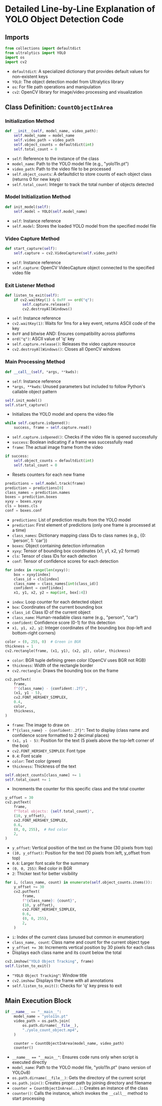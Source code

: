 # Detailed Line-by-Line Explanation of YOLO Object Detection Code

## Imports

```python
from collections import defaultdict
from ultralytics import YOLO
import os
import cv2
```

- `defaultdict`: A specialized dictionary that provides default values for non-existent keys
- `YOLO`: The object detection model from Ultralytics library
- `os`: For file path operations and manipulation
- `cv2`: OpenCV library for image/video processing and visualization

## Class Definition: `CountObjectInArea`

### Initialization Method

```python
def __init__(self, model_name, video_path):
    self.model_name = model_name
    self.video_path = video_path
    self.object_counts = defaultdict(int)
    self.total_count = 0
```

- `self`: Reference to the instance of the class
- `model_name`: Path to the YOLO model file (e.g., "yolo11n.pt")
- `video_path`: Path to the video file to be processed
- `self.object_counts`: A defaultdict to store counts of each object class (returns 0 for new keys)
- `self.total_count`: Integer to track the total number of objects detected

### Model Initialization Method

```python
def init_model(self):
    self.model = YOLO(self.model_name)
```

- `self`: Instance reference
- `self.model`: Stores the loaded YOLO model from the specified model file

### Video Capture Method

```python
def start_capture(self):
    self.capture = cv2.VideoCapture(self.video_path)
```

- `self`: Instance reference
- `self.capture`: OpenCV VideoCapture object connected to the specified video file

### Exit Listener Method

```python
def listen_to_exit(self):
    if cv2.waitKey(1) & 0xFF == ord("q"):
        self.capture.release()
        cv2.destroyAllWindows()
```

- `self`: Instance reference
- `cv2.waitKey(1)`: Waits for 1ms for a key event, returns ASCII code of the key
- `0xFF` and bitwise AND: Ensures compatibility across platforms
- `ord("q")`: ASCII value of 'q' key
- `self.capture.release()`: Releases the video capture resource
- `cv2.destroyAllWindows()`: Closes all OpenCV windows

### Main Processing Method

```python
def __call__(self, *args, **kwds):
```

- `self`: Instance reference
- `*args, **kwds`: Unused parameters but included to follow Python's callable object pattern

```python
self.init_model()
self.start_capture()
```

- Initializes the YOLO model and opens the video file

```python
while self.capture.isOpened():
    success, frame = self.capture.read()
```

- `self.capture.isOpened()`: Checks if the video file is opened successfully
- `success`: Boolean indicating if a frame was successfully read
- `frame`: The actual image frame from the video

```python
if success:
    self.object_counts = defaultdict(int)
    self.total_count = 0
```

- Resets counters for each new frame

```python
predictions = self.model.track(frame)
prediction = predictions[0]
class_names = prediction.names
boxes = prediction.boxes
xyxy = boxes.xyxy
cls = boxes.cls
conf = boxes.conf
```

- `predictions`: List of prediction results from the YOLO model
- `prediction`: First element of predictions (only one frame is processed at a time)
- `class_names`: Dictionary mapping class IDs to class names (e.g., {0: 'person', 1: 'car'})
- `boxes`: Object containing detection information
- `xyxy`: Tensor of bounding box coordinates (x1, y1, x2, y2 format)
- `cls`: Tensor of class IDs for each detection
- `conf`: Tensor of confidence scores for each detection

```python
for index in range(len(xyxy)):
    box = xyxy[index]
    class_id = cls[index]
    class_name = class_names[int(class_id)]
    confident = conf[index]
    x1, y1, x2, y2 = map(int, box[:4])
```

- `index`: Loop counter for each detected object
- `box`: Coordinates of the current bounding box
- `class_id`: Class ID of the current object
- `class_name`: Human-readable class name (e.g., "person", "car")
- `confident`: Confidence score (0-1) for this detection
- `x1, y1, x2, y2`: Integer coordinates of the bounding box (top-left and bottom-right corners)

```python
color = (0, 255, 0)  # Green in BGR
thickness = 1
cv2.rectangle(frame, (x1, y1), (x2, y2), color, thickness)
```

- `color`: BGR tuple defining green color (OpenCV uses BGR not RGB)
- `thickness`: Width of the rectangle border
- `cv2.rectangle`: Draws the bounding box on the frame

```python
cv2.putText(
    frame,
    f"{class_name} - {confident:.2f}",
    (x1, y1 - 5),
    cv2.FONT_HERSHEY_SIMPLEX,
    0.4,
    color,
    thickness,
)
```

- `frame`: The image to draw on
- `f"{class_name} - {confident:.2f}"`: Text to display (class name and confidence score formatted to 2 decimal places)
- `(x1, y1 - 5)`: Position for the text (5 pixels above the top-left corner of the box)
- `cv2.FONT_HERSHEY_SIMPLEX`: Font type
- `0.4`: Font scale
- `color`: Text color (green)
- `thickness`: Thickness of the text

```python
self.object_counts[class_name] += 1
self.total_count += 1
```

- Increments the counter for this specific class and the total counter

```python
y_offset = 30
cv2.putText(
    frame,
    f"Total objects: {self.total_count}",
    (10, y_offset),
    cv2.FONT_HERSHEY_SIMPLEX,
    0.6,
    (0, 0, 255),  # Red color
    2,
)
```

- `y_offset`: Vertical position of the text on the frame (30 pixels from top)
- `(10, y_offset)`: Position for the text (10 pixels from left, y_offset from top)
- `0.6`: Larger font scale for the summary
- `(0, 0, 255)`: Red color in BGR
- `2`: Thicker text for better visibility

```python
for i, (class_name, count) in enumerate(self.object_counts.items()):
    y_offset += 30
    cv2.putText(
        frame,
        f"{class_name}: {count}",
        (10, y_offset),
        cv2.FONT_HERSHEY_SIMPLEX,
        0.6,
        (0, 0, 255),
        2,
    )
```

- `i`: Index of the current class (unused but common in enumeration)
- `class_name, count`: Class name and count for the current object type
- `y_offset += 30`: Increments vertical position by 30 pixels for each class
- Displays each class name and its count below the total

```python
cv2.imshow("YOLO Object Tracking", frame)
self.listen_to_exit()
```

- `"YOLO Object Tracking"`: Window title
- `cv2.imshow`: Displays the frame with all annotations
- `self.listen_to_exit()`: Checks for 'q' key press to exit

## Main Execution Block

```python
if __name__ == "__main__":
    model_name = "yolo11n.pt"
    video_path = os.path.join(
        os.path.dirname(__file__),
        "./yolo_count_object.mp4",
    )

    counter = CountObjectInArea(model_name, video_path)
    counter()
```

- `__name__ == "__main__"`: Ensures code runs only when script is executed directly
- `model_name`: Path to the YOLO model file, "yolo11n.pt" (nano version of YOLOv8)
- `os.path.dirname(__file__)`: Gets the directory of the current script
- `os.path.join()`: Creates proper path by joining directory and filename
- `counter = CountObjectInArea(...)`: Creates an instance of the class
- `counter()`: Calls the instance, which invokes the `__call__` method to start processing
